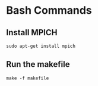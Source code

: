 # Bash Commands
## Install MPICH
```
sudo apt-get install mpich 
```
## Run the makefile 
```
make -f makefile
```